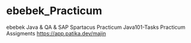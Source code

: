 # ebebek_Practicum
ebebek Java &amp; QA &amp; SAP Spartacus Practicum Java101-Tasks
Practicum Assigments
https://app.patika.dev/majin
